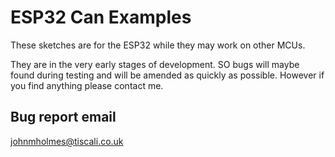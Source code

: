 # ESP32 Can Examples

These sketches are for the ESP32 while they may work on other MCUs. 

They are in the very early stages of development. SO bugs will maybe found during testing and will be amended as quickly as possible. However if you find anything please contact me.

## Bug report email

johnmholmes@tiscali.co.uk
